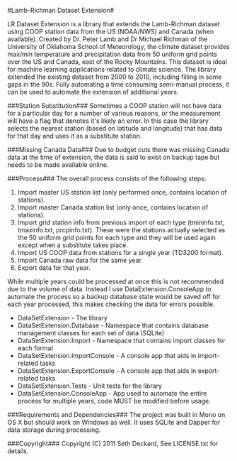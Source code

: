 #Lamb-Richman Dataset Extension#

LR Dataset Extension is a library that extends the Lamb-Richman dataset using COOP station data from the US (NOAA/NWS) and Canada (when available).  Created by Dr. Peter Lamb and Dr Michael Richman of the University of Oklahoma School of Meteorology, the climate dataset provides max/min temperature and precipitation data from 50 uniform grid points over the US and Canada, east of the Rocky Mountains. This dataset is ideal for machine learning applications related to climate science.  The library extended the existing dataset from 2000 to 2010, including filling in some gaps in the 90s. Fully automating a time consuming semi-manual process, it can be used to automate the extension of additional years.

###Station Substitution###
Sometimes a COOP station will not have data for a particular day for a number of various reasons, or the measurement will have a flag that denotes it's likely an error.  In this case the library selects the nearest station (based on latitude and longitude) that has data for that day and uses it as a substitute station.

###Missing Canada Data###
Due to budget cuts there was missing Canada data at the time of extension, the data is said to exist on backup tape but needs to be made available online.

###Process###
The overall process consists of the following steps:

1. Import master US station list (only performed once, contains location of stations).
2. Import master Canada station list (only once, contains location of stations).
3. Import grid station info from previous import of each type (tmininfo.txt, tmaxinfo.txt, prcpinfo.txt). These were the stations actually selected as the 50 uniform grid points for each type and they will be used again except when a substitute takes place.
4. Import US COOP data from stations for a single year (TD3200 format).
5. Import Canada raw data for the same year.
6. Export data for that year.

While multiple years could be processed at once this is not recommended due to the volume of data.  Instead I use  DataExtension.ConsoleApp to automate the process so a backup database state would be saved off for each year processed, this makes checking the data for errors possible.

* DataSetExtension - The library
* DataSetExtension.Database - Namespace that contains database management classes for each set of data (SQLite)
* DataSetExtension.Import - Namespace that contains import classes for each format
* DataSetExtension.ImportConsole - A console app that aids in import-related tasks
* DataSetExtension.ExportConsole - A console app that aids in export-related tasks
* DataSetExtension.Tests - Unit tests for the library
* DataSetExtension.ConsoleApp - App used to automate the entire process for multiple years, code MUST be modified before usage.

###Requirements and Dependencies###
The project was built in Mono on OS X but should work on Windows as well. It uses SQLite and Dapper for data storage during processing.


###Copyright###
Copyright (C) 2011  Seth Deckard, See LICENSE.txt for details.